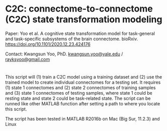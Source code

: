 # C2C: connectome-to-connectome (C2C) state transformation modeling
Paper: Yoo et al. A cognitive state transformation model for task-general and task-specific subsystems of the brain connectome. bioRxiv. https://doi.org/10.1101/2020.12.23.424176

Contact: Kwangsun Yoo, PhD. kwangsun.yoo@yale.edu / rayksyoo@gmail.com

# 
This script will (1) train a C2C model using a training dataset and (2) use the trained model to create individual connectomes for a testing set.  It requires (1) state 1 connectomes and (2) state 2 connectomes of training samples and (3) state 1 connectomes of testing samples, where state 1 could be resting state and state 2 could be task-related state.  The script can be runned like other MATLAB function after setting a path to where you locate this script.

The script has been tested in MATLAB R2016b on Mac (Big Sur, 11.2.3) and Linux
